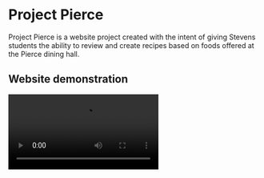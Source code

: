 # Project Pierce
Project Pierce is a website project created with the intent of giving Stevens students the ability to review and create recipes based on foods offered at the Pierce dining hall.

## Website demonstration
<video src=demo.webm></video>
